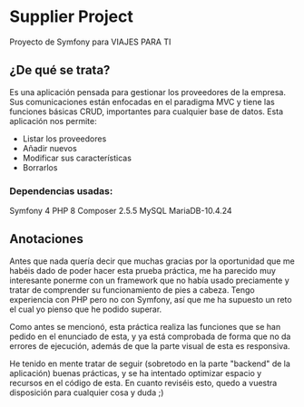 # Supplier Project
 Proyecto de Symfony para VIAJES PARA TI
 
 
## ¿De qué se trata?
Es una aplicación pensada para gestionar los proveedores de la empresa. Sus comunicaciones están enfocadas en el paradigma MVC y tiene las funciones básicas CRUD, importantes para cualquier base de datos.
Esta aplicación nos permite:
* Listar los proveedores
* Añadir nuevos
* Modificar sus características
* Borrarlos

### Dependencias usadas:
Symfony 4
PHP 8
Composer 2.5.5
MySQL MariaDB-10.4.24

## Anotaciones

Antes que nada quería decir que muchas gracias por la oportunidad que me habéis dado de poder hacer esta prueba práctica, me ha parecido muy interesante ponerme con un framework
que no había usado preciamente y tratar de comprender su funcionamiento de pies a cabeza. Tengo experiencia con PHP pero no con Symfony, así que me ha supuesto un reto el cual yo pienso
que he podido superar.

Como antes se mencionó, esta práctica realiza las funciones que se han pedido en el enunciado de esta, y ya está comprobada de forma que no da errores de ejecución, además de que la parte visual de esta
es responsiva.

He tenido en mente tratar de seguir (sobretodo en la parte "backend" de la aplicación) buenas prácticas, y se ha intentado optimizar espacio y recursos en el código de esta. En cuanto reviséis esto, quedo a vuestra
disposición para cualquier cosa y duda ;)

